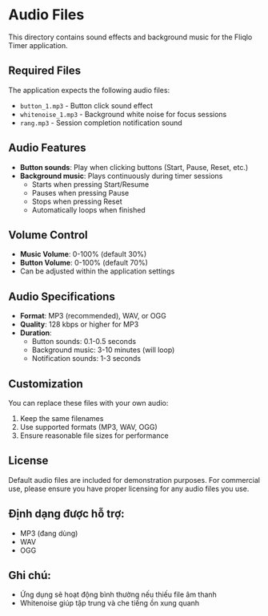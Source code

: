 # Audio Files

This directory contains sound effects and background music for the Fliqlo Timer application.

## Required Files

The application expects the following audio files:

- `button_1.mp3` - Button click sound effect
- `whitenoise_1.mp3` - Background white noise for focus sessions
- `rang.mp3` - Session completion notification sound

## Audio Features

- **Button sounds**: Play when clicking buttons (Start, Pause, Reset, etc.)
- **Background music**: Plays continuously during timer sessions
  - Starts when pressing Start/Resume
  - Pauses when pressing Pause
  - Stops when pressing Reset
  - Automatically loops when finished

## Volume Control

- **Music Volume**: 0-100% (default 30%)
- **Button Volume**: 0-100% (default 70%)
- Can be adjusted within the application settings

## Audio Specifications

- **Format**: MP3 (recommended), WAV, or OGG
- **Quality**: 128 kbps or higher for MP3
- **Duration**: 
  - Button sounds: 0.1-0.5 seconds
  - Background music: 3-10 minutes (will loop)
  - Notification sounds: 1-3 seconds

## Customization

You can replace these files with your own audio:

1. Keep the same filenames
2. Use supported formats (MP3, WAV, OGG)
3. Ensure reasonable file sizes for performance

## License

Default audio files are included for demonstration purposes. For commercial use, please ensure you have proper licensing for any audio files you use.

## Định dạng được hỗ trợ:
- MP3 (đang dùng)
- WAV
- OGG

## Ghi chú:
- Ứng dụng sẽ hoạt động bình thường nếu thiếu file âm thanh
- Whitenoise giúp tập trung và che tiếng ồn xung quanh
